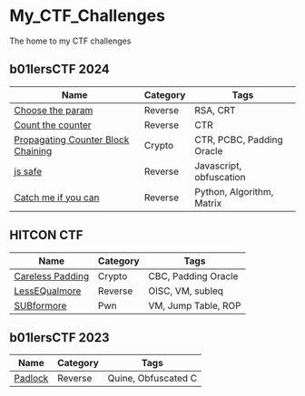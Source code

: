 # My_CTF_Challenges
The home to my CTF challenges

## b01lersCTF 2024
| Name                                                                          | Category    | Tags                             |
| ----------------------------------------------------------------------------- | ----------- | -------------------------------- |
| [Choose the param](<b01lersCTF2024/choose_the_param>)                         | Reverse     | RSA, CRT                         |
| [Count the counter](<b01lersCTF2024/count_the_counter>)                       | Reverse     | CTR                              |
| [Propagating Counter Block Chaining](<b01lersCTF2024/counter_block_chaining>) | Crypto      | CTR, PCBC, Padding Oracle        |
| [js safe](<b01lersCTF2024/js-safe>)                                           | Reverse     | Javascript, obfuscation          |
| [Catch me if you can](<b01lersCTF2024/catch-me-if-you-can>)                   | Reverse     | Python, Algorithm, Matrix        |

## HITCON CTF

| Name                                                  | Category    | Tags                             |
| ----------------------------------------------------- | ----------- | -------------------------------- |
| [Careless Padding](<HITCON CTF 2023/CarelessPadding>) | Crypto      | CBC, Padding Oracle              |
| [LessEQualmore](<HITCON CTF 2023/LessEQualmore>)      | Reverse     | OISC, VM, subleq                 |
| [SUBformore](<HITCON CTF 2023/LessEQualmore>)         | Pwn         | VM, Jump Table, ROP              |


## b01lersCTF 2023
| Name                                                     | Category    | Tags                             |
| -------------------------------------------------------- | ----------- | -------------------------------- |
| [Padlock](<b01lersCTF2023/safe>)                         | Reverse     | Quine, Obfuscated C              |
